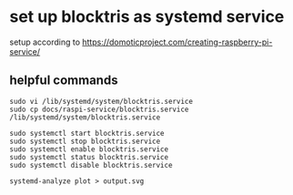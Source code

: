 # set up blocktris as systemd service

setup according to https://domoticproject.com/creating-raspberry-pi-service/

## helpful commands

```
sudo vi /lib/systemd/system/blocktris.service
sudo cp docs/raspi-service/blocktris.service /lib/systemd/system/blocktris.service

sudo systemctl start blocktris.service
sudo systemctl stop blocktris.service
sudo systemctl enable blocktris.service
sudo systemctl status blocktris.service
sudo systemctl disable blocktris.service

systemd-analyze plot > output.svg
```
